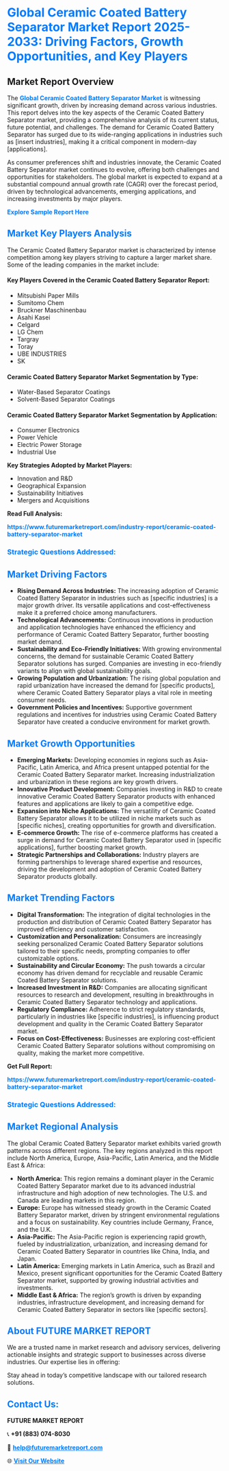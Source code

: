<h1 style="color: #007BFF;">Global Ceramic Coated Battery Separator Market Report 2025-2033: Driving Factors, Growth Opportunities, and Key Players</h1>

<section id="overview">
<h2>Market Report Overview</h2>
<p>The <a href="https://www.futuremarketreport.com/industry-report/ceramic-coated-battery-separator-market" style="color: #007BFF; text-decoration: none;"><strong>Global Ceramic Coated Battery Separator Market</strong></a> is witnessing significant growth, driven by increasing demand across various industries. This report delves into the key aspects of the Ceramic Coated Battery Separator market, providing a comprehensive analysis of its current status, future potential, and challenges. The demand for Ceramic Coated Battery Separator has surged due to its wide-ranging applications in industries such as [insert industries], making it a critical component in modern-day [applications].</p>
<p>As consumer preferences shift and industries innovate, the Ceramic Coated Battery Separator market continues to evolve, offering both challenges and opportunities for stakeholders. The global market is expected to expand at a substantial compound annual growth rate (CAGR) over the forecast period, driven by technological advancements, emerging applications, and increasing investments by major players.</p>
</section>

<section id="overview">
<p><a href="https://www.futuremarketreport.com/request-sample/reportId=115014" style="color: #007BFF; text-decoration: none;"><strong>Explore Sample Report Here</strong></a></p>
</section>

<section id="key-players">
<h2 style="color: #007BFF;">Market Key Players Analysis</h2>
<p>The Ceramic Coated Battery Separator market is characterized by intense competition among key players striving to capture a larger market share. Some of the leading companies in the market include:</p>
<h4>Key Players Covered in the Ceramic Coated Battery Separator Report:</h4>
<ul><li>Mitsubishi Paper Mills</li><li>Sumitomo Chem</li><li>Bruckner Maschinenbau</li><li>Asahi Kasei</li><li>Celgard</li><li>LG Chem</li><li>Targray</li><li>Toray</li><li>UBE INDUSTRIES</li><li>SK</li></ul>
<h4>Ceramic Coated Battery Separator Market Segmentation by Type:</h4>
<ul><li>Water-Based Separator Coatings</li><li>Solvent-Based Separator Coatings</li></ul>

<h4>Ceramic Coated Battery Separator Market Segmentation by Application:</h4>
<ul><li>Consumer Electronics</li><li>Power Vehicle</li><li>Electric Power Storage</li><li>Industrial Use</li></ul>
<p><strong>Key Strategies Adopted by Market Players:</strong></p>
<ul>
<li>Innovation and R&D</li>
<li>Geographical Expansion</li>
<li>Sustainability Initiatives</li>
<li>Mergers and Acquisitions</li>
</ul>
</section>

<section>
<p><strong>Read Full Analysis: </strong></p><a href="https://www.futuremarketreport.com/industry-report/ceramic-coated-battery-separator-market" style="color: #007BFF; text-decoration: none;"><strong>https://www.futuremarketreport.com/industry-report/ceramic-coated-battery-separator-market</strong></a>
<h3 style="color: #007BFF;">Strategic Questions Addressed:</h3>
</section>

<section id="driving-factors">
<h2 style="color: #007BFF;">Market Driving Factors</h2>
<ul>
<li><strong>Rising Demand Across Industries:</strong> The increasing adoption of Ceramic Coated Battery Separator in industries such as [specific industries] is a major growth driver. Its versatile applications and cost-effectiveness make it a preferred choice among manufacturers.</li>
<li><strong>Technological Advancements:</strong> Continuous innovations in production and application technologies have enhanced the efficiency and performance of Ceramic Coated Battery Separator, further boosting market demand.</li>
<li><strong>Sustainability and Eco-Friendly Initiatives:</strong> With growing environmental concerns, the demand for sustainable Ceramic Coated Battery Separator solutions has surged. Companies are investing in eco-friendly variants to align with global sustainability goals.</li>
<li><strong>Growing Population and Urbanization:</strong> The rising global population and rapid urbanization have increased the demand for [specific products], where Ceramic Coated Battery Separator plays a vital role in meeting consumer needs.</li>
<li><strong>Government Policies and Incentives:</strong> Supportive government regulations and incentives for industries using Ceramic Coated Battery Separator have created a conducive environment for market growth.</li>
</ul>
</section>

<section id="growth-opportunities">
<h2 style="color: #007BFF;">Market Growth Opportunities</h2>
<ul>
<li><strong>Emerging Markets:</strong> Developing economies in regions such as Asia-Pacific, Latin America, and Africa present untapped potential for the Ceramic Coated Battery Separator market. Increasing industrialization and urbanization in these regions are key growth drivers.</li>
<li><strong>Innovative Product Development:</strong> Companies investing in R&D to create innovative Ceramic Coated Battery Separator products with enhanced features and applications are likely to gain a competitive edge.</li>
<li><strong>Expansion into Niche Applications:</strong> The versatility of Ceramic Coated Battery Separator allows it to be utilized in niche markets such as [specific niches], creating opportunities for growth and diversification.</li>
<li><strong>E-commerce Growth:</strong> The rise of e-commerce platforms has created a surge in demand for Ceramic Coated Battery Separator used in [specific applications], further boosting market growth.</li>
<li><strong>Strategic Partnerships and Collaborations:</strong> Industry players are forming partnerships to leverage shared expertise and resources, driving the development and adoption of Ceramic Coated Battery Separator products globally.</li>
</ul>
</section>

<section id="trending-factors">
<h2 style="color: #007BFF;">Market Trending Factors</h2>
<ul>
<li><strong>Digital Transformation:</strong> The integration of digital technologies in the production and distribution of Ceramic Coated Battery Separator has improved efficiency and customer satisfaction.</li>
<li><strong>Customization and Personalization:</strong> Consumers are increasingly seeking personalized Ceramic Coated Battery Separator solutions tailored to their specific needs, prompting companies to offer customizable options.</li>
<li><strong>Sustainability and Circular Economy:</strong> The push towards a circular economy has driven demand for recyclable and reusable Ceramic Coated Battery Separator solutions.</li>
<li><strong>Increased Investment in R&D:</strong> Companies are allocating significant resources to research and development, resulting in breakthroughs in Ceramic Coated Battery Separator technology and applications.</li>
<li><strong>Regulatory Compliance:</strong> Adherence to strict regulatory standards, particularly in industries like [specific industries], is influencing product development and quality in the Ceramic Coated Battery Separator market.</li>
<li><strong>Focus on Cost-Effectiveness:</strong> Businesses are exploring cost-efficient Ceramic Coated Battery Separator solutions without compromising on quality, making the market more competitive.</li>
</ul>
</section>

<section>
<p><strong>Get Full Report: </strong></p><a href="https://www.futuremarketreport.com/industry-report/ceramic-coated-battery-separator-market" style="color: #007BFF; text-decoration: none;"><strong>https://www.futuremarketreport.com/industry-report/ceramic-coated-battery-separator-market</strong></a>
<h3 style="color: #007BFF;">Strategic Questions Addressed:</h3>
</section>


<section id="regional-analysis">
<h2 style="color: #007BFF;">Market Regional Analysis</h2>
<p>The global Ceramic Coated Battery Separator market exhibits varied growth patterns across different regions. The key regions analyzed in this report include North America, Europe, Asia-Pacific, Latin America, and the Middle East & Africa:</p>
<ul>
<li><strong>North America:</strong> This region remains a dominant player in the Ceramic Coated Battery Separator market due to its advanced industrial infrastructure and high adoption of new technologies. The U.S. and Canada are leading markets in this region.</li>
<li><strong>Europe:</strong> Europe has witnessed steady growth in the Ceramic Coated Battery Separator market, driven by stringent environmental regulations and a focus on sustainability. Key countries include Germany, France, and the U.K.</li>
<li><strong>Asia-Pacific:</strong> The Asia-Pacific region is experiencing rapid growth, fueled by industrialization, urbanization, and increasing demand for Ceramic Coated Battery Separator in countries like China, India, and Japan.</li>
<li><strong>Latin America:</strong> Emerging markets in Latin America, such as Brazil and Mexico, present significant opportunities for the Ceramic Coated Battery Separator market, supported by growing industrial activities and investments.</li>
<li><strong>Middle East & Africa:</strong> The region’s growth is driven by expanding industries, infrastructure development, and increasing demand for Ceramic Coated Battery Separator in sectors like [specific sectors].</li>
</ul>
</section>

<footer>
<h2 style="color: #007BFF;">About FUTURE MARKET REPORT</h2>
<p>We are a trusted name in market research and advisory services, delivering actionable insights and strategic support to businesses across diverse industries. Our expertise lies in offering:</p>

<p>Stay ahead in today’s competitive landscape with our tailored research solutions.</p>

<h2 style="color: #007BFF;">Contact Us:</h2>
<p><strong>FUTURE MARKET REPORT</strong></p>
<p>📞 <strong>+91 (883) 074-8030</strong></p>
<p>📧 <strong><a href="mailto:help@futuremarketreport.com" style="color: #007BFF;">help@futuremarketreport.com</a></strong></p>
<p>🌐 <strong><a href="https://www.futuremarketreport.com/" style="color: #007BFF;">Visit Our Website</a></strong></p>
</footer>